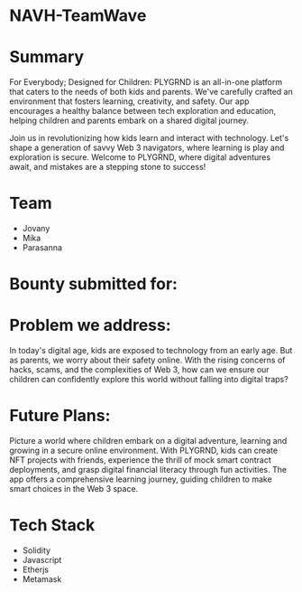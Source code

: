 # NAVH-TeamWave

# Summary 
For Everybody; Designed for Children: PLYGRND is an all-in-one platform that caters to the needs of both kids and parents. We've carefully crafted an environment that fosters learning, creativity, and safety. Our app encourages a healthy balance between tech exploration and education, helping children and parents embark on a shared digital journey.

Join us in revolutionizing how kids learn and interact with technology. Let's shape a generation of savvy Web 3 navigators, where learning is play and exploration is secure. Welcome to PLYGRND, where digital adventures await, and mistakes are a stepping stone to success!

# Team

- Jovany
- Mika
- Parasanna

# Bounty submitted for:

# Problem we address:
In today's digital age, kids are exposed to technology from an early age. But as parents, we worry about their safety online. With the rising concerns of hacks, scams, and the complexities of Web 3, how can we ensure our children can confidently explore this world without falling into digital traps?

# Future Plans:
Picture a world where children embark on a digital adventure, learning and growing in a secure online environment. With PLYGRND, kids can create NFT projects with friends, experience the thrill of mock smart contract deployments, and grasp digital financial literacy through fun activities. The app offers a comprehensive learning journey, guiding children to make smart choices in the Web 3 space.

# Tech Stack

- Solidity
- Javascript
- Etherjs
- Metamask
